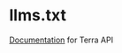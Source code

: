 # llms.txt
[Documentation](https://github.com/tryterra/llms.txt/blob/master/llms.txt) for Terra API
